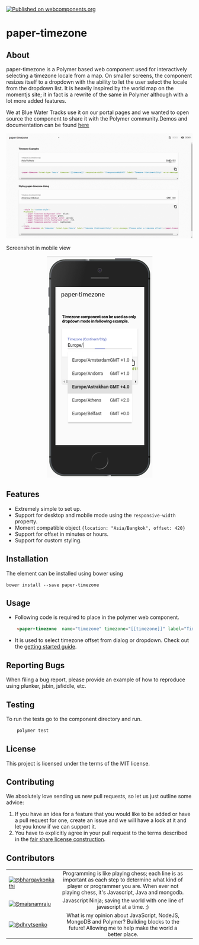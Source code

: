 [![Published on webcomponents.org](https://img.shields.io/badge/webcomponents.org-published-blue.svg)](https://www.webcomponents.org/element/bluewatertracks/paper-timezone)

# paper-timezone

## About

paper-timezone is a Polymer based web component used for interactively selecting a timezone locale from a map. On smaller screens, the component resizes itself to a dropdown with the ability to let the user select the locale from the dropdown list. It is heavily inspired by the world map on the momentjs site; it in fact is a rewrite of the same in Polymer although with a lot more added features.

We at Blue Water Tracks use it on our portal pages and we wanted to open source the component to share it with the Polymer community.Demos and documentation can be found [here](http://bluewatertracks.github.io/paper-timezone/components/paper-timezone/)

![Sample screenshot](images/timezone.gif)

Screenshot in mobile view

<p align="center">
  <img src="images/paper-timezone-mobile.png" alt="bwt-datatable mobile view"/>
</p>

## Features
 - Extremely simple to set up.
 - Support for desktop and mobile mode using the ```responsive-width``` property.
 - Moment compatible object  ```{location: "Asia/Bangkok", offset: 420}```
 - Support for offset in minutes or hours.
 - Support for custom styling.

## Installation

The element can be installed using bower using

    bower install --save paper-timezone

## Usage

- Following code is required to place in the polymer web component.
```html
    <paper-timezone  name="timezone" timezone="[[timezone]]" label="Timezone (Continent/City)" error-message="Please enter a timezone offset"></paper-timezone>
```    
- It is used to select timezone offset from dialog or dropdown.
Check out the [getting started guide](http://bluewatertracks.github.io/paper-timezone/components/paper-timezone/).

## Reporting Bugs

When filing a bug report, please provide an example of how to reproduce using
plunker, jsbin, jsfiddle, etc.


## Testing

To run the tests go to the component directory and run.
```html
    polymer test
```    

## License

This project is licensed under the terms of the MIT license.

## Contributing

We absolutely love sending us new pull requests, so let us just outline some advice:

 1. If you have an idea for a feature that you would like to be added or have a pull request for one, create an issue and we will have
 a look at it and let you know if we can support it.  
 2. You have to explicitly agree in your pull request to the terms described in the
    [fair share license construction](https://github.com/).

## Contributors

| | | |
|----------|:-------------:|------:|
| [![@bhargavkonkathi](https://avatars2.githubusercontent.com/u/24550636?v=3&u=ddd3f64f6888100d6eebd283768b61dabc6f495d&s=80)](https://github.com/bhargavkonkathi) |  Programming is like playing chess; each line is as important as each step to determine what kind of player or programmer you are. When ever not playing chess, it's Javascript, Java and mongodb.
| [![@maisnamraju](https://avatars2.githubusercontent.com/u/2786378?v=3&s=80)](https://github.com/maisnamraju) |  Javascript Ninja; saving the world with one line of javascript at a time. ;) 
| [![@dhrytsenko](https://avatars0.githubusercontent.com/u/12988041?v=3&s=80)](https://github.com/dhrytsenko) | What is my opinion about JavaScript, NodeJS, MongoDB and Polymer? Building blocks to the future! Allowing me to help make the world a better place.



